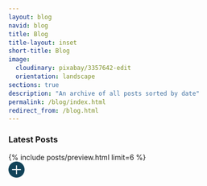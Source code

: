 ```yaml
---
layout: blog
navid: blog
title: Blog
title-layout: inset
short-title: Blog
image:
  cloudinary: pixabay/3357642-edit
  orientation: landscape
sections: true
description: "An archive of all posts sorted by date"
permalink: /blog/index.html
redirect_from: /blog.html
---
```


<section class="dark-grey">
  <h3>Latest Posts</h3>
</section>
<section class="grey">
  {% include posts/preview.html limit=6 %}
</section>
<section class="grey">
  <a href="/blog/archive" title="Blog Archive"><img src="/images/svg/plus-ocean.svg" alt="plus" style="width: 2rem;"></a>
</section>

